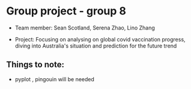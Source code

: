 # Group project - group 8

* Team member: Sean Scotland, Serena Zhao, Lino Zhang

* Project: Focusing on analysing on global  covid vaccination progress, diving into Australia's situation and prediction for the future trend 

## Things to note: 

* pyplot , pingouin  will be needed

